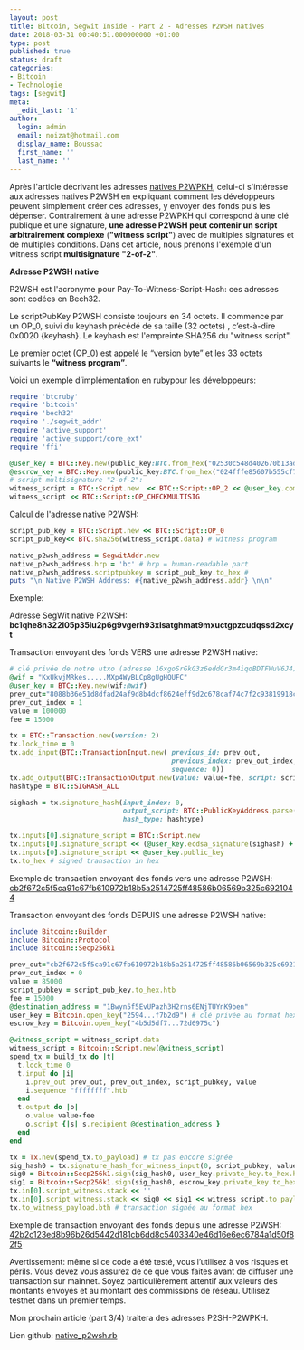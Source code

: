 ```yaml
---
layout: post
title: Bitcoin, Segwit Inside - Part 2 - Adresses P2WSH natives
date: 2018-03-31 00:40:51.000000000 +01:00
type: post
published: true
status: draft
categories:
- Bitcoin
- Technologie
tags: [segwit]
meta:
  _edit_last: '1'
author:
  login: admin
  email: noizat@hotmail.com
  display_name: Boussac
  first_name: ''
  last_name: ''
---
```

Après l'article décrivant les adresses [natives P2WPKH](http://e-ducat.fr/2018-01-31-segwit-inside-native-p2wpkh-fr/), celui-ci s'intéresse aux adresses natives P2WSH en expliquant comment les développeurs peuvent simplement créer ces adresses, y envoyer des fonds puis les dépenser. Contrairement à une adresse P2WPKH qui correspond à une clé publique et une signature, **une adresse P2WSH peut contenir un script arbitrairement complexe** (**"witness script"**) avec de multiples signatures et de multiples conditions. Dans cet article, nous prenons l'exemple d'un witness script **multisignature "2-of-2"**.

**Adresse P2WSH native**

P2WSH est l'acronyme pour Pay-To-Witness-Script-Hash: ces adresses sont codées en Bech32.

Le scriptPubKey P2WSH consiste toujours en 34 octets. Il commence par un OP_0, suivi du keyhash précédé de sa taille (32 octets) , c’est-à-dire 0x0020 {keyhash}. Le keyhash est l'empreinte SHA256 du "witness script".

Le premier octet (OP_0) est appelé le “version byte” et les 33 octets suivants le **“witness program”**.

Voici un exemple d’implémentation en ruby​pour les développeurs:

```ruby
require 'btcruby'
require 'bitcoin'
require 'bech32'
require './segwit_addr'
require 'active_support'
require 'active_support/core_ext'
require 'ffi'

@user_key = BTC::Key.new(public_key:BTC.from_hex("02530c548d402670b13ad8887ff99c294e67fc18097d236d57880c69261b42def7"))
@escrow_key = BTC::Key.new(public_key:BTC.from_hex("024fffe85607b555cf7697e4be0d3d34dc1868baa57c235d926e447e926c08d287"))
# script multisignature "2-of-2":
witness_script = BTC::Script.new  << BTC::Script::OP_2 << @user_key.compressed_public_key << @escrow_key.compressed_public_key << BTC::Script::OP_2 
witness_script << BTC::Script::OP_CHECKMULTISIG
```
Calcul de l'adresse native P2WSH:

```ruby
script_pub_key = BTC::Script.new << BTC::Script::OP_0
script_pub_key<< BTC.sha256(witness_script.data) # witness program

native_p2wsh_address = SegwitAddr.new
native_p2wsh_address.hrp = 'bc' # hrp = human-readable part
native_p2wsh_address.scriptpubkey = script_pub_key.to_hex # 
puts "\n Native P2WSH Address: #{native_p2wsh_address.addr} \n\n"
```

Exemple:

Adresse SegWit native P2WSH: **bc1qhe8n322l05p35lu2p6g9vgerh93xlsatghmat9mxuctgpzcudqssd2xcyt**

Transaction envoyant des fonds VERS une adresse P2WSH native:

```ruby
# clé privée de notre utxo (adresse 16xgoSrGkG3z6eddGr3m4iqoBDTFWuV6J4)"
@wif = "KxUkvjMRkes.....MXp4WyBLCp8gUgHQUFC"
@user_key = BTC::Key.new(wif:@wif)
prev_out="8088b36e51d8dfad24af9d8b4dcf8624eff9d2c678caf74c7f2c93819918c4a9"
prev_out_index = 1
value = 100000
fee = 15000

tx = BTC::Transaction.new(version: 2)
tx.lock_time = 0
tx.add_input(BTC::TransactionInput.new( previous_id: prev_out,
                                        previous_index: prev_out_index,
                                        sequence: 0))
tx.add_output(BTC::TransactionOutput.new(value: value-fee, script: script_pub_key))
hashtype = BTC::SIGHASH_ALL

sighash = tx.signature_hash(input_index: 0,
                            output_script: BTC::PublicKeyAddress.parse(@user_key.address.to_s).script,
                            hash_type: hashtype)

tx.inputs[0].signature_script = BTC::Script.new
tx.inputs[0].signature_script << (@user_key.ecdsa_signature(sighash) + BTC::WireFormat.encode_uint8(hashtype))
tx.inputs[0].signature_script << @user_key.public_key
tx.to_hex # signed transaction in hex
```

Exemple de transaction envoyant des fonds vers une adresse P2WSH:
[cb2f672c5f5ca91c67fb610972b18b5a2514725ff48586b06569b325c6921044](https://blockchain.info/tx/cb2f672c5f5ca91c67fb610972b18b5a2514725ff48586b06569b325c6921044)

Transaction envoyant des fonds DEPUIS une adresse P2WSH native:

```ruby
include Bitcoin::Builder
include Bitcoin::Protocol
include Bitcoin::Secp256k1

prev_out="cb2f672c5f5ca91c67fb610972b18b5a2514725ff48586b06569b325c6921044"
prev_out_index = 0
value = 85000
script_pubkey = script_pub_key.to_hex.htb
fee = 15000
@destination_address = "1Bwyn5f5EvUPazh3H2rns6ENjTUYnK9ben"
user_key = Bitcoin.open_key("2594...f7b2d9") # clé privée au format hex
escrow_key = Bitcoin.open_key("4b5d5df7...72d6975c")

@witness_script = witness_script.data
witness_script = Bitcoin::Script.new(@witness_script)
spend_tx = build_tx do |t|
  t.lock_time 0
  t.input do |i|
    i.prev_out prev_out, prev_out_index, script_pubkey, value
    i.sequence "ffffffff".htb
  end
  t.output do |o|
    o.value value-fee
    o.script {|s| s.recipient @destination_address }
  end
end

tx = Tx.new(spend_tx.to_payload) # tx pas encore signée
sig_hash0 = tx.signature_hash_for_witness_input(0, script_pubkey, value, witness_script.to_payload, Tx::SIGHASH_TYPE[:all])
sig0 = Bitcoin::Secp256k1.sign(sig_hash0, user_key.private_key.to_hex.htb) + [Tx::SIGHASH_TYPE[:all]].pack("C")
sig1 = Bitcoin::Secp256k1.sign(sig_hash0, escrow_key.private_key.to_hex.htb) + [Tx::SIGHASH_TYPE[:all]].pack("C")
tx.in[0].script_witness.stack << ''
tx.in[0].script_witness.stack << sig0 << sig1 << witness_script.to_payload
tx.to_witness_payload.bth # transaction signée au format hex
```
Exemple de transaction envoyant des fonds depuis une adresse P2WSH:
[42b2c123ed8b96b26d5442d181cb6dd8c5403340e46d16e6ec6784a1d50f82f5](https://blockchain.info/tx/42b2c123ed8b96b26d5442d181cb6dd8c5403340e46d16e6ec6784a1d50f82f5)

Avertissement: même si ce code a été testé, vous l’utilisez à vos risques et périls. Vous devez vous assurez de ce que vous faites avant de diffuser une transaction sur mainnet. Soyez particulièrement attentif aux valeurs des montants envoyés et au montant des commissions de réseau. Utilisez testnet dans un premier temps.

Mon prochain article (part 3/4) traitera des adresses P2SH-P2WPKH.

Lien github: [native_p2wsh.rb](https://gist.github.com/pierrenoizat/6880a12a599fa03a2099e3b38e8664e0)
